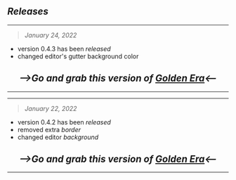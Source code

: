 <!-- All notable changes to the "golden-era" extension will be documented in this file.

Check [Keep a Changelog](http://keepachangelog.com/) for recommendations on how to structure this file. -->


## <i>Releases</i>


---
>*January 24, 2022*

- version 0.4.3 has been *released*
- changed editor's gutter background color
## <div align="center"><i>-->Go and grab this version of [Golden Era](https://marketplace.visualstudio.com/items?itemName=CodrJatin.golden-era)<--</i></div>
---

---
>*January 22, 2022*

- version 0.4.2 has been *released*
- removed extra *border*
- changed editor *background*
## <div align="center"><i>-->Go and grab this version of [Golden Era](https://marketplace.visualstudio.com/items?itemName=CodrJatin.golden-era)<--</i></div>
---